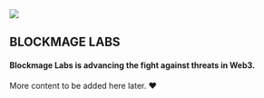 <picture>
  <img src="https://cdn.blockmage.org/img/logotype-blk.png">
</picture>

## BLOCKMAGE LABS

#### Blockmage Labs is advancing the fight against threats in Web3.

More content to be added here later. :heart:

###
